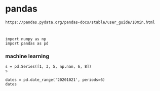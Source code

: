 # pandas
```
https://pandas.pydata.org/pandas-docs/stable/user_guide/10min.html
```
# 
```
import numpy as np
import pandas as pd
```
### machine learning
```
s = pd.Series([1, 3, 5, np.nan, 6, 8])
s
```
```
dates = pd.date_range('20201021', periods=6)
dates
```

